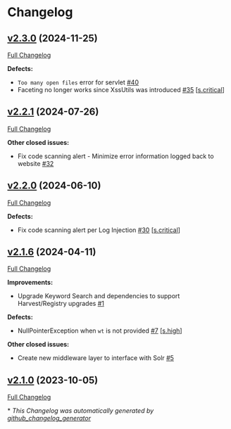 # Changelog

## [v2.3.0](https://github.com/NASA-PDS/search-ui-legacy/tree/v2.3.0) (2024-11-25)

[Full Changelog](https://github.com/NASA-PDS/search-ui-legacy/compare/v2.2.1...v2.3.0)

**Defects:**

- `Too many open files` error for servlet [\#40](https://github.com/NASA-PDS/search-ui-legacy/issues/40)
- Faceting no longer works since XssUtils was introduced [\#35](https://github.com/NASA-PDS/search-ui-legacy/issues/35) [[s.critical](https://github.com/NASA-PDS/search-ui-legacy/labels/s.critical)]

## [v2.2.1](https://github.com/NASA-PDS/search-ui-legacy/tree/v2.2.1) (2024-07-26)

[Full Changelog](https://github.com/NASA-PDS/search-ui-legacy/compare/v2.2.0...v2.2.1)

**Other closed issues:**

- Fix code scanning alert - Minimize error information logged back to website [\#32](https://github.com/NASA-PDS/search-ui-legacy/issues/32)

## [v2.2.0](https://github.com/NASA-PDS/search-ui-legacy/tree/v2.2.0) (2024-06-10)

[Full Changelog](https://github.com/NASA-PDS/search-ui-legacy/compare/v2.1.6...v2.2.0)

**Defects:**

- Fix code scanning alert per Log Injection [\#30](https://github.com/NASA-PDS/search-ui-legacy/issues/30) [[s.critical](https://github.com/NASA-PDS/search-ui-legacy/labels/s.critical)]

## [v2.1.6](https://github.com/NASA-PDS/search-ui-legacy/tree/v2.1.6) (2024-04-11)

[Full Changelog](https://github.com/NASA-PDS/search-ui-legacy/compare/v2.1.0...v2.1.6)

**Improvements:**

- Upgrade Keyword Search and dependencies to support Harvest/Registry upgrades [\#1](https://github.com/NASA-PDS/search-ui-legacy/issues/1)

**Defects:**

- NullPointerException when `wt` is not provided [\#7](https://github.com/NASA-PDS/search-ui-legacy/issues/7) [[s.high](https://github.com/NASA-PDS/search-ui-legacy/labels/s.high)]

**Other closed issues:**

- Create new middleware layer to interface with Solr [\#5](https://github.com/NASA-PDS/search-ui-legacy/issues/5)

## [v2.1.0](https://github.com/NASA-PDS/search-ui-legacy/tree/v2.1.0) (2023-10-05)

[Full Changelog](https://github.com/NASA-PDS/search-ui-legacy/compare/aeca3206a0fae3d911ce6f23d68e84656a6074cf...v2.1.0)



\* *This Changelog was automatically generated by [github_changelog_generator](https://github.com/github-changelog-generator/github-changelog-generator)*
